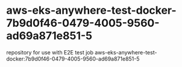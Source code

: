 # aws-eks-anywhere-test-docker-7b9d0f46-0479-4005-9560-ad69a871e851-5
repository for use with E2E test job aws-eks-anywhere-test-docker:7b9d0f46-0479-4005-9560-ad69a871e851-5
